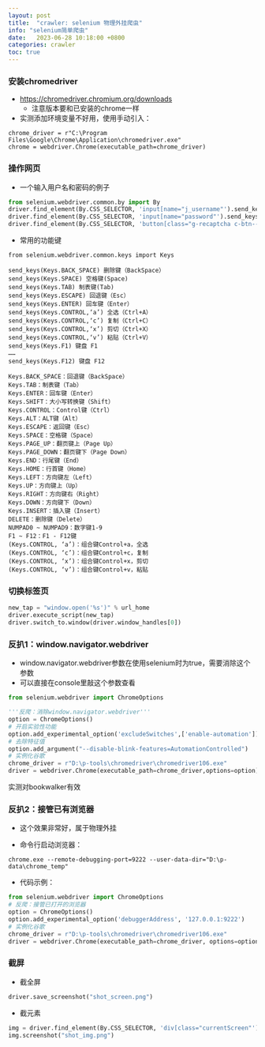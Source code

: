 ```yaml
---
layout: post
title:  "crawler: selenium 物理外挂爬虫"
info: "selenium简单爬虫"
date:   2023-06-28 10:18:00 +0800
categories: crawler
toc: true
---
```




### 安装chromedriver
- https://chromedriver.chromium.org/downloads
  - 注意版本要和已安装的chrome一样
- 实测添加环境变量不好用，使用手动引入：
```
chrome_driver = r"C:\Program Files\Google\Chrome\Application\chromedriver.exe"
chrome = webdriver.Chrome(executable_path=chrome_driver)
```

### 操作网页

- 一个输入用户名和密码的例子
```py
from selenium.webdriver.common.by import By
driver.find_element(By.CSS_SELECTOR, 'input[name="j_username"').send_keys("1970313791@qq.com")
driver.find_element(By.CSS_SELECTOR, 'input[name="password"').send_keys("xxxxxxxxxxx")
driver.find_element(By.CSS_SELECTOR, 'button[class="g-recaptcha c-btn--forward"').click()
```

- 常用的功能键

```
from selenium.webdriver.common.keys import Keys

send_keys(Keys.BACK_SPACE) 删除键（BackSpace）
send_keys(Keys.SPACE) 空格键(Space)
send_keys(Keys.TAB) 制表键(Tab)
send_keys(Keys.ESCAPE) 回退键（Esc）
send_keys(Keys.ENTER) 回车键（Enter）
send_keys(Keys.CONTROL,‘a’) 全选（Ctrl+A）
send_keys(Keys.CONTROL,‘c’) 复制（Ctrl+C）
send_keys(Keys.CONTROL,‘x’) 剪切（Ctrl+X）
send_keys(Keys.CONTROL,‘v’) 粘贴（Ctrl+V）
send_keys(Keys.F1) 键盘 F1
……
send_keys(Keys.F12) 键盘 F12

Keys.BACK_SPACE：回退键（BackSpace）
Keys.TAB：制表键（Tab）
Keys.ENTER：回车键（Enter）
Keys.SHIFT：大小写转换键（Shift）
Keys.CONTROL：Control键（Ctrl）
Keys.ALT：ALT键（Alt）
Keys.ESCAPE：返回键（Esc）
Keys.SPACE：空格键（Space）
Keys.PAGE_UP：翻页键上（Page Up）
Keys.PAGE_DOWN：翻页键下（Page Down）
Keys.END：行尾键（End）
Keys.HOME：行首键（Home）
Keys.LEFT：方向键左（Left）
Keys.UP：方向键上（Up）
Keys.RIGHT：方向键右（Right）
Keys.DOWN：方向键下（Down）
Keys.INSERT：插入键（Insert）
DELETE：删除键（Delete）
NUMPAD0 ~ NUMPAD9：数字键1-9
F1 ~ F12：F1 - F12键
(Keys.CONTROL, ‘a’)：组合键Control+a，全选
(Keys.CONTROL, ‘c’)：组合键Control+c，复制
(Keys.CONTROL, ‘x’)：组合键Control+x，剪切
(Keys.CONTROL, ‘v’)：组合键Control+v，粘贴
```


### 切换标签页

```py
new_tap = "window.open('%s')" % url_home
driver.execute_script(new_tap)
driver.switch_to.window(driver.window_handles[0])
```



### 反扒1：window.navigator.webdriver

- window.navigator.webdriver参数在使用selenium时为true，需要消除这个参数
- 可以直接在console里敲这个参数查看

```py
from selenium.webdriver import ChromeOptions

'''反爬：消除window.navigator.webdriver'''
option = ChromeOptions()
# 开启实验性功能
option.add_experimental_option('excludeSwitches',['enable-automation'])
# 去除特征值
option.add_argument("--disable-blink-features=AutomationControlled")
# 实例化谷歌
chrome_driver = r"D:\p-tools\chromedriver\chromedriver106.exe"
driver = webdriver.Chrome(executable_path=chrome_driver,options=option)
```

实测对bookwalker有效



### 反扒2：接管已有浏览器

- 这个效果非常好，属于物理外挂

- 命令行启动浏览器：
```
chrome.exe --remote-debugging-port=9222 --user-data-dir="D:\p-data\chrome_temp"
```
- 代码示例：
```py
from selenium.webdriver import ChromeOptions
# 反爬：接管已打开的浏览器
option = ChromeOptions()
option.add_experimental_option('debuggerAddress', '127.0.0.1:9222')
# 实例化谷歌
chrome_driver = r"D:\p-tools\chromedriver\chromedriver106.exe"
driver = webdriver.Chrome(executable_path=chrome_driver, options=option)
```

### 截屏

- 截全屏
```py
driver.save_screenshot("shot_screen.png")
```

- 截元素
```py
img = driver.find_element(By.CSS_SELECTOR, 'div[class="currentScreen"')
img.screenshot("shot_img.png")
```






